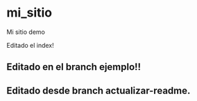 # mi_sitio
Mi sitio demo

Editado el index!

## Editado en el branch ejemplo!!

## Editado desde branch actualizar-readme.
